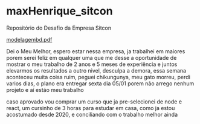 # maxHenrique_sitcon
Repositório do Desafio da Empresa Sitcon

[modelagembd.pdf](https://github.com/freitasdev2021/maxHenrique_sitcon/files/13866604/modelagembd.pdf)

Dei o Meu Melhor, espero estar nessa empresa, ja trabalhei em maiores porem serei feliz em qualquer uma que me desse a oportunidade de mostrar o meu trabalho
de 2 anos e 5 meses de experiência e juntos elevarmos os resultados a outro nivel, desculpa a demora, essa semana aconteceu muita coisa ruim, peguei chikungunya, meu gato morreu,
perdi varios dias, o plano era entregar sexta dia 05/01 porem não arrego nenhum projeto e aí estáo meu trabalho

caso aprovado vou comprar um curso que ja pre-selecionei de node e react, um cursinho de 3 horas para estudar em casa, como ja estou acostumado desde 2020, e conciliando com o trabalho melhor ainda
